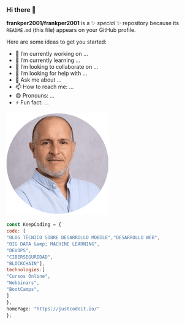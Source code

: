 ### Hi there 👋


**frankper2001/frankper2001** is a ✨ _special_ ✨ repository because its `README.md` (this file) appears on your GitHub profile.

Here are some ideas to get you started:

- 🔭 I’m currently working on ...
- 🌱 I’m currently learning ...
- 👯 I’m looking to collaborate on ...
- 🤔 I’m looking for help with ...
- 💬 Ask me about ...
- 📫 How to reach me: ...
- 😄 Pronouns: ...
- ⚡ Fun fact: ...

![This is me](https://github.com/frankper2001/frankper2001/blob/main/FotoCarnetCircular2%20(1).png)
```javascript
const KeepCoding = {
code: [
"BLOG TÉCNICO SOBRE DESARROLLO MOBILE","DESARROLLO WEB",
"BIG DATA &amp; MACHINE LEARNING",
"DEVOPS",
"CIBERSEGURIDAD",
"BLOCKCHAIN"],
technologies:[
"Cursos Online",
"Webbinars",
"BootCamps",
]
},
homePage: "https://justcodeit.io/"
};
``````
